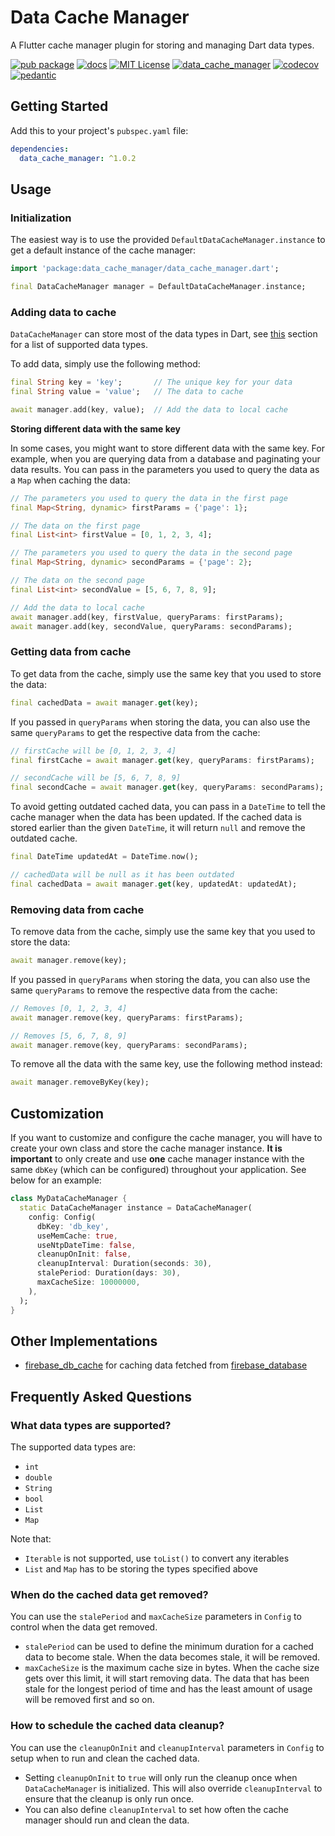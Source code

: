 # Data Cache Manager

A Flutter cache manager plugin for storing and managing Dart data types.

[![pub package](https://img.shields.io/pub/v/data_cache_manager.svg)](https://pub.dartlang.org/packages/data_cache_manager)
[![docs](https://img.shields.io/badge/docs-latest-blue.svg)](https://pub.dev/documentation/data_cache_manager/latest/)
[![MIT License](https://img.shields.io/github/license/zeshuaro/data_cache_manager.svg)](https://github.com/zeshuaro/data_cache_manager/blob/main/data_cache_manager/LICENSE)
[![data_cache_manager](https://github.com/zeshuaro/data_cache_manager/actions/workflows/data_cache_manager.yml/badge.svg)](https://github.com/zeshuaro/data_cache_manager/actions/workflows/data_cache_manager.yml)
[![codecov](https://codecov.io/gh/zeshuaro/data_cache_manager/branch/main/graph/badge.svg?token=BA2LTD1XI1&flag=data_cache_manager)](https://codecov.io/gh/zeshuaro/data_cache_manager)
[![pedantic](https://img.shields.io/badge/style-pedantic-40c4ff.svg)](https://github.com/google/pedantic)

## Getting Started

Add this to your project's `pubspec.yaml` file:

```yml
dependencies:
  data_cache_manager: ^1.0.2
```

## Usage

### Initialization

The easiest way is to use the provided `DefaultDataCacheManager.instance` to get a default instance of the cache manager:

```dart
import 'package:data_cache_manager/data_cache_manager.dart';

final DataCacheManager manager = DefaultDataCacheManager.instance;
```

### Adding data to cache

`DataCacheManager` can store most of the data types in Dart, see [this](#what-data-types-are-supported) section for a list of supported data types.

To add data, simply use the following method:

```dart
final String key = 'key';       // The unique key for your data
final String value = 'value';   // The data to cache

await manager.add(key, value);  // Add the data to local cache
```

**Storing different data with the same key**

In some cases, you might want to store different data with the same key. For example, when you are querying data from a database and paginating your data results. You can pass in the parameters you used to query the data as a `Map` when caching the data:

```dart
// The parameters you used to query the data in the first page
final Map<String, dynamic> firstParams = {'page': 1};

// The data on the first page
final List<int> firstValue = [0, 1, 2, 3, 4];

// The parameters you used to query the data in the second page
final Map<String, dynamic> secondParams = {'page': 2};

// The data on the second page
final List<int> secondValue = [5, 6, 7, 8, 9];

// Add the data to local cache
await manager.add(key, firstValue, queryParams: firstParams);
await manager.add(key, secondValue, queryParams: secondParams);
```

### Getting data from cache

To get data from the cache, simply use the same key that you used to store the data:

```dart
final cachedData = await manager.get(key);
```

If you passed in `queryParams` when storing the data, you can also use the same `queryParams` to get the respective data from the cache:

```dart
// firstCache will be [0, 1, 2, 3, 4]
final firstCache = await manager.get(key, queryParams: firstParams);

// secondCache will be [5, 6, 7, 8, 9]
final secondCache = await manager.get(key, queryParams: secondParams);
```

To avoid getting outdated cached data, you can pass in a `DateTime` to tell the cache manager when the data has been updated. If the cached data is stored earlier than the given `DateTime`, it will return `null` and remove the outdated cache.

```dart
final DateTime updatedAt = DateTime.now();

// cachedData will be null as it has been outdated
final cachedData = await manager.get(key, updatedAt: updatedAt);
```

### Removing data from cache

To remove data from the cache, simply use the same key that you used to store the data:

```dart
await manager.remove(key);
```

If you passed in `queryParams` when storing the data, you can also use the same `queryParams` to remove the respective data from the cache:

```dart
// Removes [0, 1, 2, 3, 4]
await manager.remove(key, queryParams: firstParams);

// Removes [5, 6, 7, 8, 9]
await manager.remove(key, queryParams: secondParams);
```

To remove all the data with the same key, use the following method instead:

```dart
await manager.removeByKey(key);
```

## Customization

If you want to customize and configure the cache manager, you will have to create your own class and store the cache manager instance. **It is important** to only create and use **one** cache manager instance with the same `dbKey` (which can be configured) throughout your application. See below for an example:

```dart
class MyDataCacheManager {
  static DataCacheManager instance = DataCacheManager(
    config: Config(
      dbKey: 'db_key',
      useMemCache: true,
      useNtpDateTime: false,
      cleanupOnInit: false,
      cleanupInterval: Duration(seconds: 30),
      stalePeriod: Duration(days: 30),
      maxCacheSize: 10000000,
    ),
  );
}
```

## Other Implementations

- [firebase_db_cache](https://github.com/zeshuaro/data_cache_manager/tree/main/firebase_db_cache) for caching data fetched from [firebase_database](https://pub.dev/packages/firebase_database)

## Frequently Asked Questions

### What data types are supported?

The supported data types are:
- `int` 
- `double`
- `String`
- `bool`
- `List`
- `Map`

Note that:
- `Iterable` is not supported, use `toList()` to convert any iterables
- `List` and `Map` has to be storing the types specified above

### When do the cached data get removed?

You can use the `stalePeriod` and `maxCacheSize` parameters in `Config` to control when the data get removed.

- `stalePeriod` can be used to define the minimum duration for a cached data to become stale. When the data becomes stale, it will be removed.
- `maxCacheSize` is the maximum cache size in bytes. When the cache size gets over this limit, it will start removing data. The data that has been stale for the longest period of time and has the least amount of usage will be removed first and so on.

### How to schedule the cached data cleanup?

You can use the `cleanupOnInit` and `cleanupInterval` parameters in `Config` to setup when to run and clean the cached data.

- Setting `cleanupOnInit` to `true` will only run the cleanup once when `DataCacheManager` is initialized. This will also override `cleanupInterval` to ensure that the cleanup is only run once.
- You can also define `cleanupInterval` to set how often the cache manager should run and clean the data.
